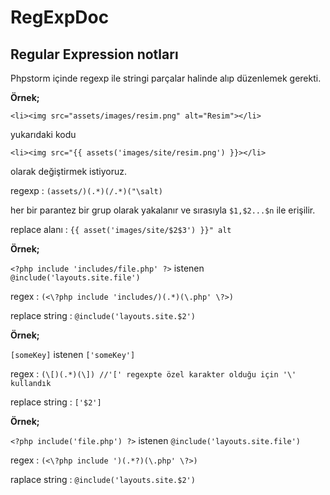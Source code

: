 # RegExpDoc
## Regular Expression notları

Phpstorm içinde regexp ile stringi parçalar halinde alıp düzenlemek gerekti.

**Örnek;**

`<li><img src="assets/images/resim.png" alt="Resim"></li>`

yukarıdaki kodu

`<li><img src="{{ assets('images/site/resim.png') }}></li>`

olarak değiştirmek istiyoruz.

regexp : `(assets/)(.*)(/.*)("\salt)`

her bir parantez bir grup olarak yakalanır ve sırasıyla `$1,$2...$n` ile erişilir.

replace alanı : `{{ asset('images/site/$2$3') }}" alt`


**Örnek;**

`<?php include 'includes/file.php' ?>`
istenen
`@include('layouts.site.file')`

regex : `(<\?php include 'includes/)(.*)(\.php' \?>)`

replace string : `@include('layouts.site.$2')`


**Örnek;**

`[someKey]`
istenen
`['someKey']`

regex : `(\[)(.*)(\]) //'[' regexpte özel karakter olduğu için '\' kullandık `

replace string : `['$2']`

**Örnek;**

`<?php include('file.php') ?>`
istenen
`@include('layouts.site.file')`

regex : `(<\?php include ')(.*?)(\.php' \?>)`

raplace string : `@include('layouts.site.$2')`
